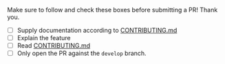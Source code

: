 Make sure to follow and check these boxes before submitting a PR! Thank you.

- [ ] Supply documentation according to [CONTRIBUTING.md](https://github.com/iocell/iocell/blob/master/CONTRIBUTING.md)
- [ ] Explain the feature
- [ ] Read [CONTRIBUTING.md](https://github.com/iocell/iocell/blob/master/CONTRIBUTING.md)
- [ ] Only open the PR against the `develop` branch.
